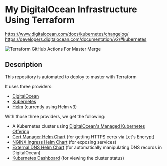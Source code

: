 # My DigitalOcean Infrastructure Using Terraform

https://www.digitalocean.com/docs/kubernetes/changelog/
https://developers.digitalocean.com/documentation/v2/#kubernetes


![Terraform GitHub Actions For Master Merge](https://github.com/jcscottiii/do_infra-terraform/workflows/Terraform%20GitHub%20Actions%20For%20Master%20Merge/badge.svg?branch=master)

## Description
This repository is automated to deploy to master with Terraform

It uses three providers:

- [DigitalOcean](https://www.terraform.io/docs/providers/do/index.html)
- [Kubernetes](https://www.terraform.io/docs/providers/kubernetes/index.html)
- [Helm](https://www.terraform.io/docs/providers/helm/index.html) (currently using Helm v3)

With those three providers, we get the following:

- A Kubernetes cluster using [DigitalOcean's Managed Kubernetes Offering](https://www.digitalocean.com/products/kubernetes/)
- [Cert Manager Helm Chart](https://github.com/jetstack/cert-manager/tree/master/deploy/charts/cert-manager) (for getting HTTPS certs via Let's Encrypt)
- [NGINX Ingress Helm Chart](https://github.com/helm/charts/tree/master/stable/nginx-ingress) (for exposing services)
- [External DNS Helm Chart](https://github.com/helm/charts/tree/master/stable/external-dns) (for automatically manipulating DNS records in DigitalOcean)
- [Kubernetes Dashboard](https://github.com/helm/charts/tree/master/stable/kubernetes-dashboard) (for viewing the cluster status)

